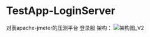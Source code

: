 # TestApp-LoginServer
对表apache-jmeter的压测平台 登录服
架构：
![架构图_V2](https://user-images.githubusercontent.com/69749307/190948983-e06e69a0-0736-437e-baf7-e1d3d3e9e023.png)
